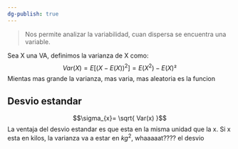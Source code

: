 ```yaml
---
dg-publish: true
---
```

> Nos permite analizar la variabilidad, cuan dispersa se encuentra una variable. 

Sea X una VA, definimos la varianza de X como: 
$$Var(X)=E[(X-E(X))^2]= E(X^2)-E(X)²$$
Mientas mas grande la varianza, mas varia, mas aleatoria es la funcion

## Desvio estandar 
$$\sigma_{x}= \sqrt{ Var(x) }$$
La ventaja del desvio estandar es que esta en la misma unidad que la x. Si x esta en kilos, la varianza va a estar en $kg^2$, whaaaaat????
el desvio